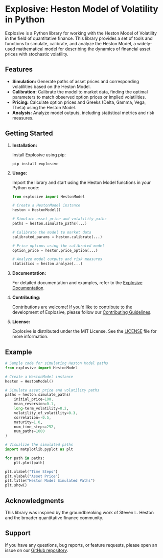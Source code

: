 # Explosive: Heston Model of Volatility in Python

Explosive is a Python library for working with the Heston Model of Volatility in the field of quantitative finance. This library provides a set of tools and functions to simulate, calibrate, and analyze the Heston Model, a widely-used mathematical model for describing the dynamics of financial asset prices with stochastic volatility.

## Features

- **Simulation:** Generate paths of asset prices and corresponding volatilities based on the Heston Model.
- **Calibration:** Calibrate the model to market data, finding the optimal parameters to match observed option prices or implied volatilities.
- **Pricing:** Calculate option prices and Greeks (Delta, Gamma, Vega, Theta) using the Heston Model.
- **Analysis:** Analyze model outputs, including statistical metrics and risk measures.

## Getting Started

1. **Installation:**

   Install Explosive using pip:

   ```shell
   pip install explosive
   ```

2. **Usage:**

   Import the library and start using the Heston Model functions in your Python code:

   ```python
   from explosive import HestonModel

   # Create a HestonModel instance
   heston = HestonModel()

   # Simulate asset price and volatility paths
   paths = heston.simulate_paths(...)

   # Calibrate the model to market data
   calibrated_params = heston.calibrate(...)

   # Price options using the calibrated model
   option_price = heston.price_option(...)

   # Analyze model outputs and risk measures
   statistics = heston.analyze(...)
   ```

3. **Documentation:**

   For detailed documentation and examples, refer to the [Explosive Documentation](https://explosive-library.com/documentation).

4. **Contributing:**

   Contributions are welcome! If you'd like to contribute to the development of Explosive, please follow our [Contributing Guidelines](CONTRIBUTING.md).

5. **License:**

   Explosive is distributed under the MIT License. See the [LICENSE](LICENSE) file for more information.

## Example

```python
# Sample code for simulating Heston Model paths
from explosive import HestonModel

# Create a HestonModel instance
heston = HestonModel()

# Simulate asset price and volatility paths
paths = heston.simulate_paths(
    initial_price=100,
    mean_reversion=0.1,
    long-term_volatility=0.2,
    volatility_of_volatility=0.3,
    correlation=-0.5,
    maturity=1.0,
    num_time_steps=252,
    num_paths=1000
)

# Visualize the simulated paths
import matplotlib.pyplot as plt

for path in paths:
    plt.plot(path)

plt.xlabel("Time Steps")
plt.ylabel("Asset Price")
plt.title("Heston Model Simulated Paths")
plt.show()
```

## Acknowledgments

This library was inspired by the groundbreaking work of Steven L. Heston and the broader quantitative finance community.

## Support

If you have any questions, bug reports, or feature requests, please open an issue on our [GitHub repository](https://github.com/djinn/explosive).

